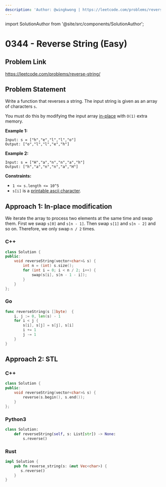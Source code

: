 ```yaml
---
description: 'Author: @wingkwong | https://leetcode.com/problems/reverse-string/'
---
```


import SolutionAuthor from '@site/src/components/SolutionAuthor';

# 0344 - Reverse String (Easy)

## Problem Link

https://leetcode.com/problems/reverse-string/

## Problem Statement

Write a function that reverses a string. The input string is given as an array of characters `s`.

You must do this by modifying the input array [in-place](https://en.wikipedia.org/wiki/In-place\_algorithm) with `O(1)` extra memory.

**Example 1:**

```
Input: s = ["h","e","l","l","o"]
Output: ["o","l","l","e","h"]
```

**Example 2:**

```
Input: s = ["H","a","n","n","a","h"]
Output: ["h","a","n","n","a","H"] 
```

**Constraints:**

* `1 <= s.length <= 10^5`
* `s[i]` is a [printable ascii character](https://en.wikipedia.org/wiki/ASCII#Printable\_characters).

## Approach 1: In-place modification

We iterate the array to process two elements at the same time and swap them. First we swap `s[0]` and `s[n - 1]`. Then swap `s[1]` and `s[n - 2]` and so on. Therefore, we only swap `n / 2` times.

### C++

<SolutionAuthor name="@wingkwong"/>

```cpp
class Solution {
public:
    void reverseString(vector<char>& s) {
        int n = (int) s.size();
        for (int i = 0; i < n / 2; i++) {
            swap(s[i], s[n - 1 - i]);
        }
    }
};
```

### Go

<SolutionAuthor name="@wingkwong"/>

```go
func reverseString(s []byte)  {
    i, j := 0, len(s) - 1
    for i < j {
        s[i], s[j] = s[j], s[i]
        i += 1
        j -= 1
    }
}
```

## Approach 2: STL

### C++

<SolutionAuthor name="@wingkwong"/>

```cpp
class Solution {
public:
    void reverseString(vector<char>& s) {
        reverse(s.begin(), s.end());
    }
};
```

### Python3

<SolutionAuthor name="@wingkwong"/>

```python
class Solution:
    def reverseString(self, s: List[str]) -> None:
        s.reverse()
```

### Rust

<SolutionAuthor name="@wingkwong"/>

```rust
impl Solution {
    pub fn reverse_string(s: &mut Vec<char>) {
       s.reverse()
    }
}
```
